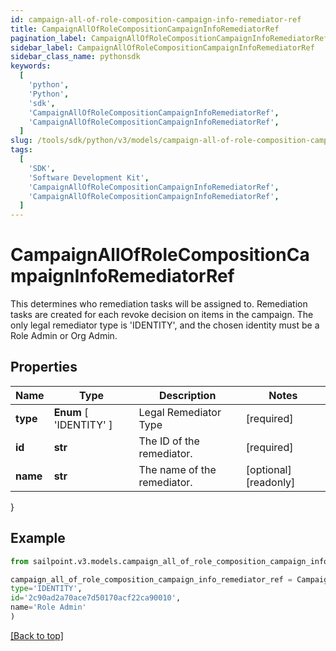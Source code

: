 ```yaml
---
id: campaign-all-of-role-composition-campaign-info-remediator-ref
title: CampaignAllOfRoleCompositionCampaignInfoRemediatorRef
pagination_label: CampaignAllOfRoleCompositionCampaignInfoRemediatorRef
sidebar_label: CampaignAllOfRoleCompositionCampaignInfoRemediatorRef
sidebar_class_name: pythonsdk
keywords:
  [
    'python',
    'Python',
    'sdk',
    'CampaignAllOfRoleCompositionCampaignInfoRemediatorRef',
    'CampaignAllOfRoleCompositionCampaignInfoRemediatorRef',
  ]
slug: /tools/sdk/python/v3/models/campaign-all-of-role-composition-campaign-info-remediator-ref
tags:
  [
    'SDK',
    'Software Development Kit',
    'CampaignAllOfRoleCompositionCampaignInfoRemediatorRef',
    'CampaignAllOfRoleCompositionCampaignInfoRemediatorRef',
  ]
---
```


# CampaignAllOfRoleCompositionCampaignInfoRemediatorRef

This determines who remediation tasks will be assigned to. Remediation tasks are created for each revoke decision on items in the campaign. The only legal remediator type is 'IDENTITY', and the chosen identity must be a Role Admin or Org Admin.

## Properties

| Name | Type | Description | Notes |
| --- | --- | --- | --- |
| **type** | **Enum** [ 'IDENTITY' ] | Legal Remediator Type | [required] |
| **id** | **str** | The ID of the remediator. | [required] |
| **name** | **str** | The name of the remediator. | [optional] [readonly] |

}

## Example

```python
from sailpoint.v3.models.campaign_all_of_role_composition_campaign_info_remediator_ref import CampaignAllOfRoleCompositionCampaignInfoRemediatorRef

campaign_all_of_role_composition_campaign_info_remediator_ref = CampaignAllOfRoleCompositionCampaignInfoRemediatorRef(
type='IDENTITY',
id='2c90ad2a70ace7d50170acf22ca90010',
name='Role Admin'
)

```

[[Back to top]](#)
